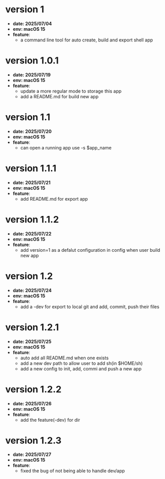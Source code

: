 # version 1
- **date: 2025/07/04**
- **env: macOS 15**
- **feature**:
    - a command line tool for auto create, build and export shell app
 
# version 1.0.1
- **date: 2025/07/19**
- **env: macOS 15**
- **feature**:
    - update a more regular mode to storage this app
    - add a README.md for build new app
   
# version 1.1
- **date: 2025/07/20**
- **env: macOS 15**
- **feature**:
    - can open a running app use -s $app_name

# version 1.1.1
- **date: 2025/07/21**
- **env: macOS 15**
- **feature**:
    - add README.md for export app

# version 1.1.2
- **date: 2025/07/22**
- **env: macOS 15**
- **feature**:
    - add version=1 as a defalut configuration in config when user build new app

# version 1.2
- **date: 2025/07/24**
- **env: macOS 15**
- **feature**:
    - add a -dev for export to local git and add, commit, push their files 

# version 1.2.1
- **date: 2025/07/25**
- **env: macOS 15**
- **feature**:
    - auto add all README.md when one exists
    - add a new dev path to allow user to add sh(in $HOME/sh)
    - add a new config to init, add, commi and push a new app

# version 1.2.2
- **date: 2025/07/26**
- **env: macOS 15**
- **feature**:
    - add the feature(-dev) for dir  

# version 1.2.3
- **date: 2025/07/27**
- **env: macOS 15**
- **feature**:
    - fixed the bug of not being able to handle dev/app